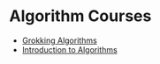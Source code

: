 # Algorithm Courses
- [Grokking Algorithms](./grokking/README.md)
- [Introduction to Algorithms](./intro-algo/README.md)
